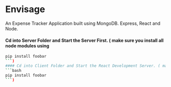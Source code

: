 # Envisage

An Expense Tracker Application built using MongoDB. Express, React and Node.

#### Cd into Server Folder and Start the Server First. ( make sure you install all node modules using 
```bash
pip install foobar
```)
#### Cd into Client Folder and Start the React Development Server. ( make sure you install all node modules using 
```bash
pip install foobar
```)
